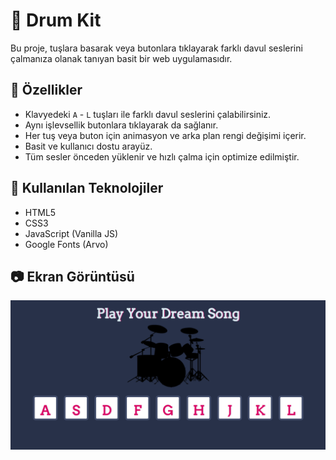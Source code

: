 # 🥁 Drum Kit

Bu proje, tuşlara basarak veya butonlara tıklayarak farklı davul seslerini çalmanıza olanak tanıyan basit bir web uygulamasıdır.

## 🎯 Özellikler

- Klavyedeki `A` - `L` tuşları ile farklı davul seslerini çalabilirsiniz.
- Aynı işlevsellik butonlara tıklayarak da sağlanır.
- Her tuş veya buton için animasyon ve arka plan rengi değişimi içerir.
- Basit ve kullanıcı dostu arayüz.
- Tüm sesler önceden yüklenir ve hızlı çalma için optimize edilmiştir.

## 🧱 Kullanılan Teknolojiler

- HTML5
- CSS3
- JavaScript (Vanilla JS)
- Google Fonts (Arvo)

## 📷 Ekran Görüntüsü

![Ekran Görüntüsü](./assets/images/image.png)